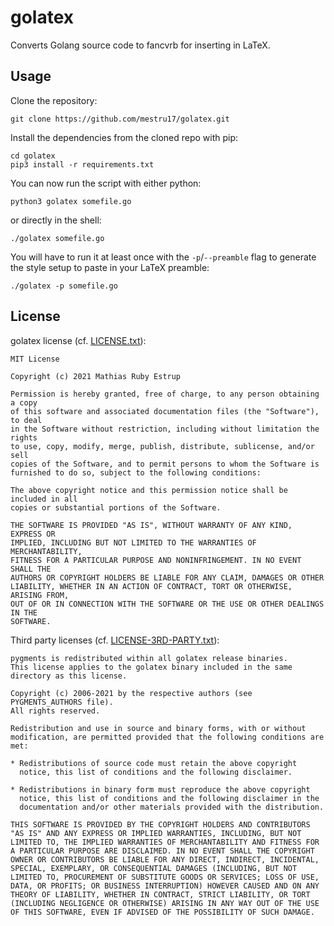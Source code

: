 # golatex
Converts Golang source code to fancvrb for inserting in LaTeX.

## Usage
Clone the repository:
```shell
git clone https://github.com/mestru17/golatex.git
```

Install the dependencies from the cloned repo with pip:
```shell
cd golatex
pip3 install -r requirements.txt
```

You can now run the script with either python:
```shell
python3 golatex somefile.go
```
or directly in the shell:
```shell
./golatex somefile.go
```

You will have to run it at least once with the `-p`/`--preamble` flag to generate the style setup to paste in your LaTeX preamble:
```shell
./golatex -p somefile.go
```

## License
golatex license (cf. [LICENSE.txt](LICENSE.txt)):
    
    MIT License

    Copyright (c) 2021 Mathias Ruby Estrup

    Permission is hereby granted, free of charge, to any person obtaining a copy
    of this software and associated documentation files (the "Software"), to deal
    in the Software without restriction, including without limitation the rights
    to use, copy, modify, merge, publish, distribute, sublicense, and/or sell
    copies of the Software, and to permit persons to whom the Software is
    furnished to do so, subject to the following conditions:

    The above copyright notice and this permission notice shall be included in all
    copies or substantial portions of the Software.

    THE SOFTWARE IS PROVIDED "AS IS", WITHOUT WARRANTY OF ANY KIND, EXPRESS OR
    IMPLIED, INCLUDING BUT NOT LIMITED TO THE WARRANTIES OF MERCHANTABILITY,
    FITNESS FOR A PARTICULAR PURPOSE AND NONINFRINGEMENT. IN NO EVENT SHALL THE
    AUTHORS OR COPYRIGHT HOLDERS BE LIABLE FOR ANY CLAIM, DAMAGES OR OTHER
    LIABILITY, WHETHER IN AN ACTION OF CONTRACT, TORT OR OTHERWISE, ARISING FROM,
    OUT OF OR IN CONNECTION WITH THE SOFTWARE OR THE USE OR OTHER DEALINGS IN THE
    SOFTWARE.

Third party licenses (cf. [LICENSE-3RD-PARTY.txt](LICENSE-3RD-PARTY.txt)):
    
    pygments is redistributed within all golatex release binaries.
    This license applies to the golatex binary included in the same
    directory as this license.

    Copyright (c) 2006-2021 by the respective authors (see PYGMENTS_AUTHORS file).
    All rights reserved.

    Redistribution and use in source and binary forms, with or without
    modification, are permitted provided that the following conditions are
    met:

    * Redistributions of source code must retain the above copyright
      notice, this list of conditions and the following disclaimer.

    * Redistributions in binary form must reproduce the above copyright
      notice, this list of conditions and the following disclaimer in the
      documentation and/or other materials provided with the distribution.

    THIS SOFTWARE IS PROVIDED BY THE COPYRIGHT HOLDERS AND CONTRIBUTORS
    "AS IS" AND ANY EXPRESS OR IMPLIED WARRANTIES, INCLUDING, BUT NOT
    LIMITED TO, THE IMPLIED WARRANTIES OF MERCHANTABILITY AND FITNESS FOR
    A PARTICULAR PURPOSE ARE DISCLAIMED. IN NO EVENT SHALL THE COPYRIGHT
    OWNER OR CONTRIBUTORS BE LIABLE FOR ANY DIRECT, INDIRECT, INCIDENTAL,
    SPECIAL, EXEMPLARY, OR CONSEQUENTIAL DAMAGES (INCLUDING, BUT NOT
    LIMITED TO, PROCUREMENT OF SUBSTITUTE GOODS OR SERVICES; LOSS OF USE,
    DATA, OR PROFITS; OR BUSINESS INTERRUPTION) HOWEVER CAUSED AND ON ANY
    THEORY OF LIABILITY, WHETHER IN CONTRACT, STRICT LIABILITY, OR TORT
    (INCLUDING NEGLIGENCE OR OTHERWISE) ARISING IN ANY WAY OUT OF THE USE
    OF THIS SOFTWARE, EVEN IF ADVISED OF THE POSSIBILITY OF SUCH DAMAGE.
